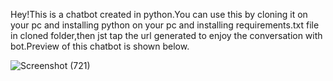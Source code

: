 Hey!This is a chatbot created in python.You can use this by cloning it on your pc and installing python on your pc and installing requirements.txt file in cloned folder,then jst tap the url generated to enjoy the conversation with bot.Preview of this chatbot is shown below.

![Screenshot (721)](https://user-images.githubusercontent.com/56023771/130313809-9a94407e-0174-409f-afa2-08a642e53fb4.png)

